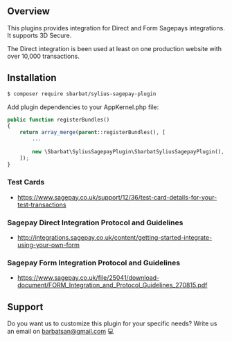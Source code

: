 ## Overview

This plugins provides integration for Direct and Form Sagepays integrations. It supports 3D Secure.

The Direct integration is been used at least on one production website with over 10,000 transactions.

## Installation

```bash
$ composer require sbarbat/sylius-sagepay-plugin
```
    
Add plugin dependencies to your AppKernel.php file:
```php
public function registerBundles()
{
    return array_merge(parent::registerBundles(), [
        ...
        
        new \Sbarbat\SyliusSagepayPlugin\SbarbatSyliusSagepayPlugin(),
    ]);
}
```


### Test Cards

- https://www.sagepay.co.uk/support/12/36/test-card-details-for-your-test-transactions


### Sagepay Direct Integration Protocol and Guidelines

- http://integrations.sagepay.co.uk/content/getting-started-integrate-using-your-own-form


### Sagepay Form Integration Protocol and Guidelines

- https://www.sagepay.co.uk/file/25041/download-document/FORM_Integration_and_Protocol_Guidelines_270815.pdf

## Support

Do you want us to customize this plugin for your specific needs? Write us an email on barbatsan@gmail.com :computer:
